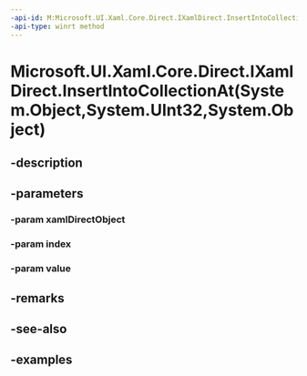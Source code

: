 ```yaml
---
-api-id: M:Microsoft.UI.Xaml.Core.Direct.IXamlDirect.InsertIntoCollectionAt(System.Object,System.UInt32,System.Object)
-api-type: winrt method
---
```


# Microsoft.UI.Xaml.Core.Direct.IXamlDirect.InsertIntoCollectionAt(System.Object,System.UInt32,System.Object)

<!--
public void InsertIntoCollectionAt (object xamlDirectObject, uint index, object value);
-->

## -description

## -parameters

### -param xamlDirectObject

### -param index

### -param value

## -remarks

## -see-also

## -examples

